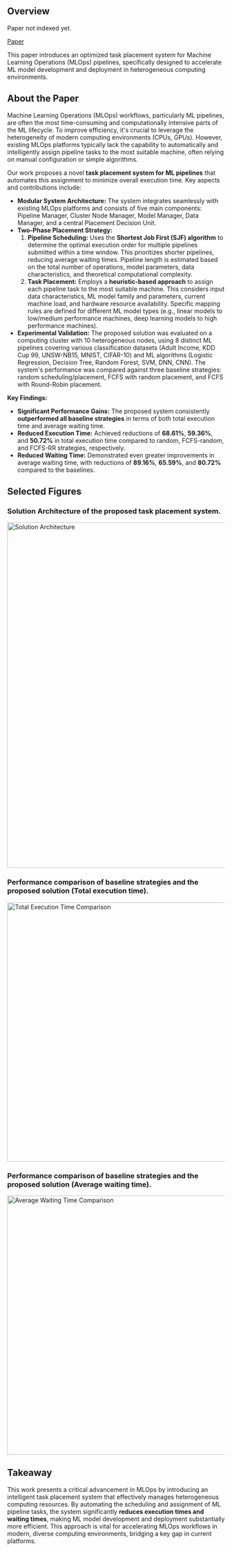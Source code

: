 ## Overview

<!-- TODO -->
<span class="text-xl text-orange-300"> Paper not indexed yet. </span>

[Paper](/files/papers/icctmlops2025/paper.pdf)

This paper introduces an optimized task placement system for Machine Learning Operations (MLOps) pipelines, specifically designed to accelerate ML model development and deployment in heterogeneous computing environments.

## About the Paper

Machine Learning Operations (MLOps) workflows, particularly ML pipelines, are often the most time-consuming and computationally intensive parts of the ML lifecycle. To improve efficiency, it's crucial to leverage the heterogeneity of modern computing environments (CPUs, GPUs). However, existing MLOps platforms typically lack the capability to automatically and intelligently assign pipeline tasks to the most suitable machine, often relying on manual configuration or simple algorithms.

Our work proposes a novel **task placement system for ML pipelines** that automates this assignment to minimize overall execution time. Key aspects and contributions include:

-   **Modular System Architecture:** The system integrates seamlessly with existing MLOps platforms and consists of five main components: Pipeline Manager, Cluster Node Manager, Model Manager, Data Manager, and a central Placement Decision Unit.
-   **Two-Phase Placement Strategy:**
    1.  **Pipeline Scheduling:** Uses the **Shortest Job First (SJF) algorithm** to determine the optimal execution order for multiple pipelines submitted within a time window. This prioritizes shorter pipelines, reducing average waiting times. Pipeline length is estimated based on the total number of operations, model parameters, data characteristics, and theoretical computational complexity.
    2.  **Task Placement:** Employs a **heuristic-based approach** to assign each pipeline task to the most suitable machine. This considers input data characteristics, ML model family and parameters, current machine load, and hardware resource availability. Specific mapping rules are defined for different ML model types (e.g., linear models to low/medium performance machines, deep learning models to high performance machines).
-   **Experimental Validation:** The proposed solution was evaluated on a computing cluster with 10 heterogeneous nodes, using 8 distinct ML pipelines covering various classification datasets (Adult Income, KDD Cup 99, UNSW-NB15, MNIST, CIFAR-10) and ML algorithms (Logistic Regression, Decision Tree, Random Forest, SVM, DNN, CNN). The system's performance was compared against three baseline strategies: random scheduling/placement, FCFS with random placement, and FCFS with Round-Robin placement.

**Key Findings:**
-   **Significant Performance Gains:** The proposed system consistently **outperformed all baseline strategies** in terms of both total execution time and average waiting time.
-   **Reduced Execution Time:** Achieved reductions of **68.61%**, **59.36%**, and **50.72%** in total execution time compared to random, FCFS-random, and FCFS-RR strategies, respectively.
-   **Reduced Waiting Time:** Demonstrated even greater improvements in average waiting time, with reductions of **89.16%**, **65.59%**, and **80.72%** compared to the baselines.

## Selected Figures

### Solution Architecture of the proposed task placement system.

<img src="/files/papers/icctmlops2025/architecture.png" alt="Solution Architecture" width="800" />

### Performance comparison of baseline strategies and the proposed solution (Total execution time).

<img src="/files/papers/icctmlops2025/totaltime.png" alt="Total Execution Time Comparison" width="600" />

### Performance comparison of baseline strategies and the proposed solution (Average waiting time).

<img src="/files/papers/icctmlops2025/avgtime.png" alt="Average Waiting Time Comparison" width="600" />

## Takeaway

This work presents a critical advancement in MLOps by introducing an intelligent task placement system that effectively manages heterogeneous computing resources. By automating the scheduling and assignment of ML pipeline tasks, the system significantly **reduces execution times and waiting times**, making ML model development and deployment substantially more efficient. This approach is vital for accelerating MLOps workflows in modern, diverse computing environments, bridging a key gap in current platforms.